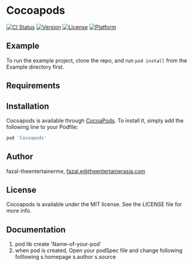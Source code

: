 # Cocoapods

[![CI Status](https://img.shields.io/travis/fazal-theentertainerme/Cocoapods.svg?style=flat)](https://travis-ci.org/fazal-theentertainerme/Cocoapods)
[![Version](https://img.shields.io/cocoapods/v/Cocoapods.svg?style=flat)](https://cocoapods.org/pods/Cocoapods)
[![License](https://img.shields.io/cocoapods/l/Cocoapods.svg?style=flat)](https://cocoapods.org/pods/Cocoapods)
[![Platform](https://img.shields.io/cocoapods/p/Cocoapods.svg?style=flat)](https://cocoapods.org/pods/Cocoapods)

## Example

To run the example project, clone the repo, and run `pod install` from the Example directory first.

## Requirements

## Installation

Cocoapods is available through [CocoaPods](https://cocoapods.org). To install
it, simply add the following line to your Podfile:

```ruby
pod 'Cocoapods'
```

## Author

fazal-theentertainerme, fazal.e@theentertainerasia.com

## License

Cocoapods is available under the MIT license. See the LICENSE file for more info.

## Documentation

1. pod lib create 'Name-of-your-pod'
2. when pod is created, Open your podSpec file and change following folllowing
	s.homepage 
	s.author
	s.source


